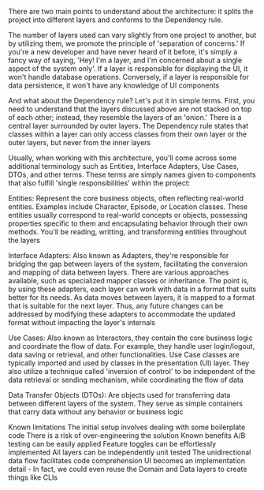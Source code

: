 There are two main points to understand about the architecture: it splits the project into different layers and conforms to the Dependency rule.

The number of layers used can vary slightly from one project to another, but by utilizing them, we promote the principle of 'separation of concerns.' If you're a new developer and have never heard of it before, it's simply a fancy way of saying, 'Hey! I'm a layer, and I'm concerned about a single aspect of the system only'. If a layer is responsible for displaying the UI, it won't handle database operations. Conversely, if a layer is responsible for data persistence, it won't have any knowledge of UI components

And what about the Dependency rule? Let's put it in simple terms. First, you need to understand that the layers discussed above are not stacked on top of each other; instead, they resemble the layers of an 'onion.' There is a central layer surrounded by outer layers. The Dependency rule states that classes within a layer can only access classes from their own layer or the outer layers, but never from the inner layers

Usually, when working with this architecture, you'll come across some additional terminology such as Entities, Interface Adapters, Use Cases, DTOs, and other terms. These terms are simply names given to components that also fulfill 'single responsibilities' within the project:

Entities: Represent the core business objects, often reflecting real-world entities. Examples include Character, Episode, or Location classes. These entities usually correspond to real-world concepts or objects, possessing properties specific to them and encapsulating behavior through their own methods. You'll be reading, writting, and transforming entities throughout the layers

Interface Adapters: Also known as Adapters, they're responsible for bridging the gap between layers of the system, facilitating the conversion and mapping of data between layers. There are various approaches available, such as specialized mapper classes or inheritance. The point is, by using these adapters, each layer can work with data in a format that suits better for its needs. As data moves between layers, it is mapped to a format that is suitable for the next layer. Thus, any future changes can be addressed by modifying these adapters to accommodate the updated format without impacting the layer's internals

Use Cases: Also known as Interactors, they contain the core business logic and coordinate the flow of data. For example, they handle user login/logout, data saving or retrieval, and other functionalities. Use Case classes are typically imported and used by classes in the presentation (UI) layer. They also utilize a technique called 'inversion of control' to be independent of the data retrieval or sending mechanism, while coordinating the flow of data

Data Transfer Objects (DTOs): Are objects used for transferring data between different layers of the system. They serve as simple containers that carry data without any behavior or business logic

Known limitations
The initial setup involves dealing with some boilerplate code
There is a risk of over-engineering the solution
Known benefits
A/B testing can be easily applied
Feature toggles can be effortlessly implemented
All layers can be independently unit tested
The unidirectional data flow facilitates code comprehension
UI becomes an implementation detail - In fact, we could even reuse the Domain and Data layers to create things like CLIs